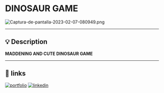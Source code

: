 # DINOSAUR GAME

![Captura-de-pantalla-2023-02-07-080949.png](https://i.postimg.cc/qBLQFYmV/Captura-de-pantalla-2023-02-07-080949.png)

---

## 💡 Description

**MADDENING AND CUTE DINOSAUR GAME**

---

## 🔗 links
[![portfolio](https://img.shields.io/badge/my_portfolio-000?style=for-the-badge&logo=ko-fi&logoColor=white)](http://oscardev.me/)
[![linkedin](https://img.shields.io/badge/linkedin-0A66C2?style=for-the-badge&logo=linkedin&logoColor=white)](www.linkedin.com/in/oscarpab) 
